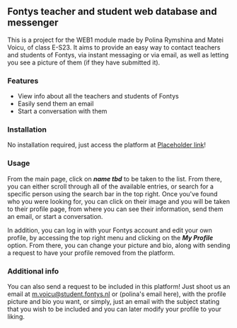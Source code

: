 ## Fontys teacher and student web database and messenger

This is a project for the WEB1 module made by Polina Rymshina and Matei Voicu, of class E-S23. It aims to provide an easy way to contact teachers and students of Fontys, via instant messaging or via email, as well as letting you see a picture of them (if they have submitted it). 

### Features
* View info about all the teachers and students of Fontys
* Easily send them an email
* Start a conversation with them 

### Installation
No installation required, just access the platform at [Placeholder link](placeholder.link.com)!

### Usage
From the main page, click on ___name tbd___ to be taken to the list. From there, you can either scroll through all of the available entries, or search for a specific person using the search bar in the top right. Once you've found who you were looking for, you can click on their image and you will be taken to their profile page, from where you can see their information, send them an email, or start a conversation.

In addition, you can log in with your Fontys account and edit your own profile, by accessing the top right menu and clicking on the ___My Profile___ option. From there, you can change your picture and bio, along with sending a request to have your profile removed from the platform.

### Additional info
You can also send a request to be included in this platform! Just shoot us an email at m.voicu@student.fontys.nl or (polina's email here), with the profile picture and bio you want, or simply, just an email with the subject stating that you wish to be included and you can later modify your profile to your liking.